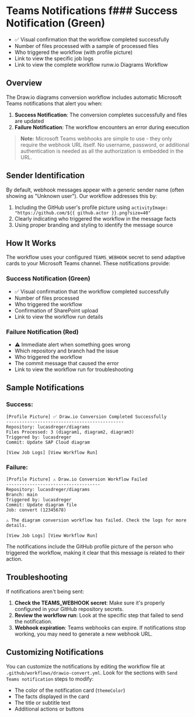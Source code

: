 # Teams Notifications f### Success Notification (Green)
- ✅ Visual confirmation that the workflow completed successfully
- Number of files processed with a sample of processed files
- Who triggered the workflow (with profile picture)
- Link to view the specific job logs
- Link to view the complete workflow runw.io Diagrams Workflow

## Overview

The Draw.io diagrams conversion workflow includes automatic Microsoft Teams notifications that alert you when:

1. **Success Notification**: The conversion completes successfully and files are updated
2. **Failure Notification**: The workflow encounters an error during execution

> **Note:** Microsoft Teams webhooks are simple to use - they only require the webhook URL itself. No username, password, or additional authentication is needed as all the authorization is embedded in the URL.

## Sender Identification

By default, webhook messages appear with a generic sender name (often showing as "Unknown user"). Our workflow addresses this by:

1. Including the GitHub user's profile picture using `activityImage: "https://github.com/${{ github.actor }}.png?size=40"`
2. Clearly indicating who triggered the workflow in the message facts
3. Using proper branding and styling to identify the message source

## How It Works

The workflow uses your configured `TEAMS_WEBHOOK` secret to send adaptive cards to your Microsoft Teams channel. These notifications provide:

### Success Notification (Green)
- ✅ Visual confirmation that the workflow completed successfully
- Number of files processed
- Who triggered the workflow
- Confirmation of SharePoint upload
- Link to view the workflow run details

### Failure Notification (Red)
- ⚠️ Immediate alert when something goes wrong
- Which repository and branch had the issue
- Who triggered the workflow
- The commit message that caused the error
- Link to view the workflow run for troubleshooting

## Sample Notifications

### Success:
```
[Profile Picture] ✅ Draw.io Conversion Completed Successfully
---------------------------------------------
Repository: lucasdreger/diagrams
Files Processed: 3 (diagram1, diagram2, diagram3)
Triggered by: lucasdreger
Commit: Update SAP Cloud diagram

[View Job Logs] [View Workflow Run]
```

### Failure:
```
[Profile Picture] ⚠️ Draw.io Conversion Workflow Failed
------------------------------------
Repository: lucasdreger/diagrams
Branch: main
Triggered by: lucasdreger
Commit: Update diagram file
Job: convert (12345678)

⚠️ The diagram conversion workflow has failed. Check the logs for more details.

[View Job Logs] [View Workflow Run]
```

The notifications include the GitHub profile picture of the person who triggered the workflow, making it clear that this message is related to their action.

## Troubleshooting

If notifications aren't being sent:

1. **Check the TEAMS_WEBHOOK secret**: Make sure it's properly configured in your GitHub repository secrets.
2. **Review the workflow run**: Look at the specific step that failed to send the notification.
3. **Webhook expiration**: Teams webhooks can expire. If notifications stop working, you may need to generate a new webhook URL.

## Customizing Notifications

You can customize the notifications by editing the workflow file at `.github/workflows/drawio-convert.yml`. Look for the sections with `Send Teams notification` steps to modify:

- The color of the notification card (`themeColor`)
- The facts displayed in the card
- The title or subtitle text
- Additional actions or buttons
